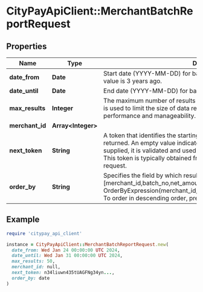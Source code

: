 # CityPayApiClient::MerchantBatchReportRequest

## Properties

| Name | Type | Description | Notes |
| ---- | ---- | ----------- | ----- |
| **date_from** | **Date** | Start date (YYYY-MM-DD) for batch retrieval range, inclusive. Maximum value is 3 years ago. | [optional] |
| **date_until** | **Date** | End date (YYYY-MM-DD) for batch retrieval range, inclusive. | [optional] |
| **max_results** | **Integer** | The maximum number of results to return in a single response. This value is used to limit the size of data returned by the API, enhancing performance and manageability. Values should be between 5 and 250. | [optional] |
| **merchant_id** | **Array&lt;Integer&gt;** |  | [optional] |
| **next_token** | **String** | A token that identifies the starting point of the page of results to be returned. An empty value indicates the start of the dataset. When supplied, it is validated and used to fetch the subsequent page of results. This token is typically obtained from the response of a previous pagination request. | [optional] |
| **order_by** | **String** | Specifies the field by which results are ordered. Available fields are [merchant_id,batch_no,net_amount]. By default, fields are ordered by OrderByExpression(merchant_id,ASC),OrderByExpression(batch_no,ASC). To order in descending order, prefix with &#39;-&#39; or suffix with &#39; DESC&#39;. | [optional] |

## Example

```ruby
require 'citypay_api_client'

instance = CityPayApiClient::MerchantBatchReportRequest.new(
  date_from: Wed Jan 24 00:00:00 UTC 2024,
  date_until: Wed Jan 31 00:00:00 UTC 2024,
  max_results: 50,
  merchant_id: null,
  next_token: n34liuwn435tUAGFNg34yn...,
  order_by: date
)
```

